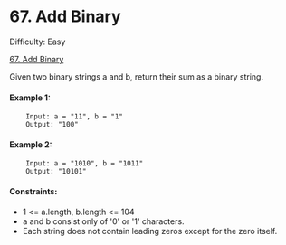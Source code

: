 # 67. Add Binary

Difficulty: Easy

[67. Add Binary](https://leetcode.com/problems/add-binary/)

Given two binary strings a and b, return their sum as a binary string.

#### Example 1:
```
    Input: a = "11", b = "1"
    Output: "100"
```


#### Example 2:
```
    Input: a = "1010", b = "1011"
    Output: "10101"
```

#### Constraints:
 - 1 <= a.length, b.length <= 104
 - a and b consist only of '0' or '1' characters.
 - Each string does not contain leading zeros except for the zero itself.
